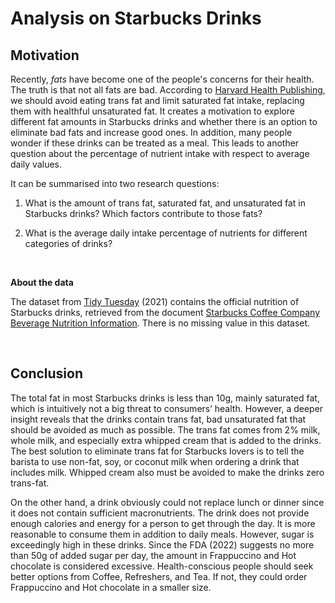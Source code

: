 # Analysis on Starbucks Drinks

## Motivation  

Recently, *fats* have become one of the people's concerns for their health. The truth is that not all fats are bad. According to [Harvard Health Publishing](https://www.health.harvard.edu/staying-healthy/the-truth-about-fats-bad-and-good), we should avoid eating trans fat and limit saturated fat intake, replacing them with healthful unsaturated fat. It creates a motivation to explore different fat amounts in Starbucks drinks and whether there is an option to eliminate bad fats and increase good ones. In addition, many people wonder if these drinks can be treated as a meal. This leads to another question about the percentage of nutrient intake with respect to average daily values.

It can be summarised into two research questions: 

1. What is the amount of trans fat, saturated fat, and unsaturated fat in Starbucks drinks? Which factors contribute to those fats?

2. What is the average daily intake percentage of nutrients for different categories of drinks?

<br>

**About the data**

The dataset from [Tidy Tuesday](https://github.com/rfordatascience/tidytuesday/blob/master/data/2021/2021-12-21/readme.md#starbuckscsv) (2021) contains the official nutrition of Starbucks drinks, retrieved from the document [Starbucks Coffee Company Beverage Nutrition Information](https://globalassets.starbucks.com/assets/94fbcc2ab1e24359850fa1870fc988bc.pdf). There is no missing value in this dataset.

<br>

## Conclusion

The total fat in most Starbucks drinks is less than 10g, mainly saturated fat, which is intuitively not a big threat to consumers’ health. However, a deeper insight reveals that the drinks contain trans fat, bad unsaturated fat that should be avoided as much as possible. The trans fat comes from 2% milk, whole milk, and especially extra whipped cream that is added to the drinks. The best solution to eliminate trans fat for Starbucks lovers is to tell the barista to use non-fat, soy, or coconut milk when ordering a drink that includes milk. Whipped cream also must be avoided to make the drinks zero trans-fat.

On the other hand, a drink obviously could not replace lunch or dinner since it does not contain sufficient macronutrients. The drink does not provide enough calories and energy for a person to get through the day. It is more reasonable to consume them in addition to daily meals. However, sugar is exceedingly high in these drinks. Since the FDA (2022) suggests no more than 50g of added sugar per day, the amount in Frappuccino and Hot chocolate is considered excessive. Health-conscious people should seek better options from Coffee, Refreshers, and Tea. If not, they could order Frappuccino and Hot chocolate in a smaller size.
